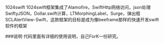 1024swift
1024swift框架集成了Alamofire，SwiftHttp网络访问，json处理SwiftyJSON，Dollar.swift计算，LTMorphingLabel，Surge，弹出框SCLAlertView-Swift，这款框架的目标是成为像beeframe那样的快速开发swift软件的框架

###说明
代码里面有详细的使用说明，自己ForK一份研究。
